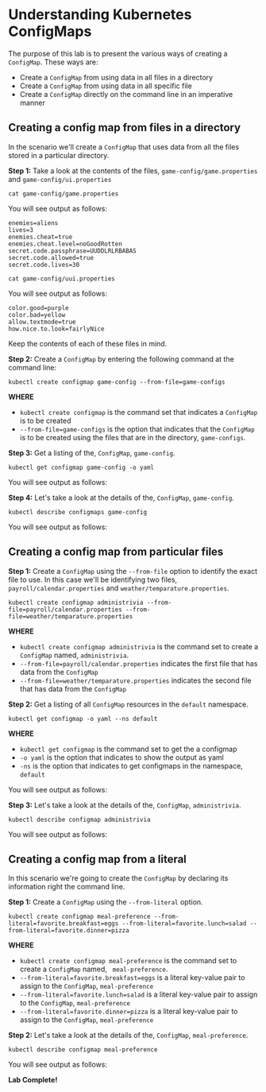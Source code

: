 # Understanding Kubernetes ConfigMaps

The purpose of this lab is to present the various ways of creating a `ConfigMap`. These ways are:

* Create a `ConfigMap` from using data in all files in a directory
* Create a `ConfigMap` from using data in all specific file
* Create a `ConfigMap` directly on the command line in an imperative manner

## Creating a config map from files in a directory

In the scenario we'll create a `ConfigMap` that uses data from all the files
stored in a particular directory.

**Step 1:** Take a look at the contents of the files, `game-config/game.properties` and
`game-config/ui.properties`

`cat game-config/game.properties`

You will see output as follows:

```text
enemies=aliens
lives=3
enemies.cheat=true
enemies.cheat.level=noGoodRotten
secret.code.passphrase=UUDDLRLRBABAS
secret.code.allowed=true
secret.code.lives=30
```

`cat game-config/uui.properties`

You will see output as follows:

```text
color.good=purple
color.bad=yellow
allow.textmode=true
how.nice.to.look=fairlyNice
```
Keep the contents of each of these files in mind.


**Step 2:** Create a `ConfigMap` by entering the following command at the command line:

`kubectl create configmap game-config --from-file=game-configs`

**WHERE**

* `kubectl create configmap` is the command set that indicates a `ConfigMap` is to be created
* `--from-file=game-configs` is the option that indicates that the `ConfigMap` is to be created using the files that
are in the directory, `game-configs`.

**Step 3:** Get a listing of the, `ConfigMap`, `game-config`.

`kubectl get configmap game-config -o yaml`

You will see output as follows:

**Step 4:** Let's take a look at the details of the, `ConfigMap`, `game-config`.

`kubectl describe configmaps game-config`

You will see output as follows:

## Creating a config map from particular files

**Step 1:** Create a `ConfigMap` using the `--from-file` option to identify the exact file to use. In this case
we'll be identifying two files, `payroll/calendar.properties` and  `weather/temparature.properties`.

`kubectl create configmap administrivia --from-file=payroll/calendar.properties --from-file=weather/temparature.properties`

**WHERE**

* `kubectl create configmap administrivia` is the command set to create a `ConfigMap` named, `administrivia`.
* `--from-file=payroll/calendar.properties` indicates the first file that has data from the `ConfigMap`
* `--from-file=weather/temparature.properties` indicates the second file that has data from the `ConfigMap`

**Step 2:** Get a listing of all `ConfigMap` resources in the `default` namespace.

`kubectl get configmap -o yaml --ns default`

**WHERE**

* `kubectl get configmap` is the command set to get the a configmap
* `-o yaml` is the option that indicates to show the output as yaml
* `-ns` is the option that indicates to get configmaps in the namespace, `default`

You will see output as follows:

**Step 3:** Let's take a look at the details of the, `ConfigMap`, `administrivia`.

`kubectl describe configmap administrivia`

You will see output as follows:

## Creating a config map from a literal

In this scenario we're going to create the `ConfigMap` by declaring its information right the command line.

**Step 1:** Create a `ConfigMap` using the `--from-literal` option.

`kubectl create configmap meal-preference --from-literal=favorite.breakfast=eggs --from-literal=favorite.lunch=salad --from-literal=favorite.dinner=pizza`

**WHERE**

* `kubectl create configmap meal-preference` is the command set to create a `ConfigMap` named, ` meal-preference`.
* `--from-literal=favorite.breakfast=eggs` is a literal key-value pair to assign to the `ConfigMap`, `meal-preference`
* `--from-literal=favorite.lunch=salad` is a literal key-value pair to assign to the `ConfigMap`, `meal-preference`
* `--from-literal=favorite.dinner=pizza` is a literal key-value pair to assign to the `ConfigMap`, `meal-preference`

**Step 2:** Let's take a look at the details of the, `ConfigMap`, `meal-preference`.

`kubectl describe configmap meal-preference`

You will see output as follows:

**Lab Complete!**